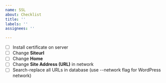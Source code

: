 ```yaml
---
name: SSL
about: Checklist
title: ''
labels: ''
assignees: ''

---
```


- [ ] Install certificate on server
- [ ] Change **Siteurl**
- [ ] Change **Home**
- [ ] Change **Site Address (URL)** in network
- [ ] Search-replace all URLs in database (use --network flag for WordPress network)
